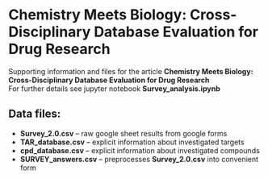 # Chemistry Meets Biology: Cross-Disciplinary Database Evaluation for Drug Research

Supporting information and files for the article **Chemistry Meets Biology: Cross-Disciplinary Database Evaluation for Drug Research** <br>
For further details see jupyter notebook **Survey_analysis.ipynb**

## Data files:
  * **Survey_2.0.csv** – raw google sheet results from google forms
  * **TAR_database.csv** – explicit information about investigated targets
  * **cpd_database.csv** – explicit information about investigated compounds
  * **SURVEY_answers.csv** – preprocesses **Survey_2.0.csv** into convenient form
